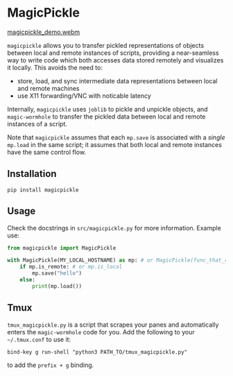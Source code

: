 # MagicPickle
[magicpickle_demo.webm](https://github.com/user-attachments/assets/5db0f63c-f44b-485d-b67e-97266f691d99)

`magicpickle` allows you to transfer pickled representations of objects between local and remote instances of scripts, providing a near-seamless way to write code which both accesses data stored remotely and visualizes it locally. This avoids the need to:
- store, load, and sync intermediate data representations between local and remote machines
- use X11 forwarding/VNC with noticable latency

Internally, `magicpickle` uses `joblib` to pickle and unpickle objects, and `magic-wormhole` to transfer the pickled data between local and remote instances of a script.

Note that `magicpickle` assumes that each `mp.save` is associated with a _single_ `mp.load` in the same script; it assumes that both local and remote instances have the same control flow.

## Installation
```pip install magicpickle```

## Usage
Check the docstrings in `src/magicpickle.py` for more information. Example use:

```python
from magicpickle import MagicPickle

with MagicPickle(MY_LOCAL_HOSTNAME) as mp: # or MagicPickle(func_that_returns_true_if_local)
    if mp.is_remote: # or mp.is_local
        mp.save("hello")
    else:
        print(mp.load())
```

## Tmux
`tmux_magicpickle.py` is a script that scrapes your panes and automatically enters the `magic-wormhole` code for you. Add the following to your `~/.tmux.conf` to use it:
```
bind-key g run-shell "python3 PATH_TO/tmux_magicpickle.py"
```
to add the `prefix + g` binding.
